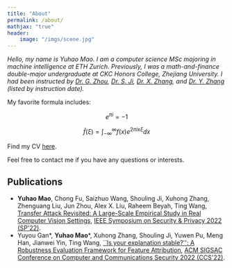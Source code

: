 ```yaml
---
title: "About"
permalink: /about/
mathjax: "true"
header:
    image: "/imgs/scene.jpg"
---
```


*Hello, my name is Yuhao Mao. I am a computer science MSc majoring in machine intelligence at ETH Zurich. Previously, I was a math-and-finance double-major undergraduate at CKC Honors College, Zhejiang University. I had been instructed by [Dr. G. Zhou](https://flzhou.weebly.com), [Dr. S. Ji](https://nesa.zju.edu.cn/webpage/people.html), [Dr. X. Zhang](https://person.zju.edu.cn/zhangxuhong), and [Dr. Y. Zhang](https://yangzhangalmo.github.io/students) (listed by instruction date).*

My favorite formula includes: 

$$e^{\pi i}=-1$$

$$\hat{f}(\xi) = \int_{-\infty}^{\infty}f(x)e^{2\pi i x\xi}dx$$

Find my CV [here](https://algebraloveme.github.io/CV.pdf).

Feel free to contact me if you have any questions or interests.

## Publications

- **Yuhao Mao**, Chong Fu, Saizhuo Wang, Shouling Ji, Xuhong Zhang,
Zhenguang Liu, Jun Zhou, Alex X. Liu, Raheem Beyah, Ting Wang, [Transfer Attack Revisited: A Large-Scale Empirical Study in Real Computer Vision Settings](https://arxiv.org/abs/2204.04063), [IEEE Symposium on Security & Privacy 2022 (SP'22)](https://www.ieee-security.org/TC/SP2022/program-papers.html).
- Yuyou Gan*, **Yuhao Mao***, Xuhong Zhang, Shouling Ji, Yuwen Pu, Meng Han, Jianwei Yin, Ting Wang, [``Is your explanation stable?'': A Robustness Evaluation Framework for Feature Attribution](https://arxiv.org/abs/2209.01782), [ACM SIGSAC Conference on Computer and Communications Security 2022 (CCS'22)](https://www.sigsac.org/ccs/CCS2022/call-for-papers.html).


